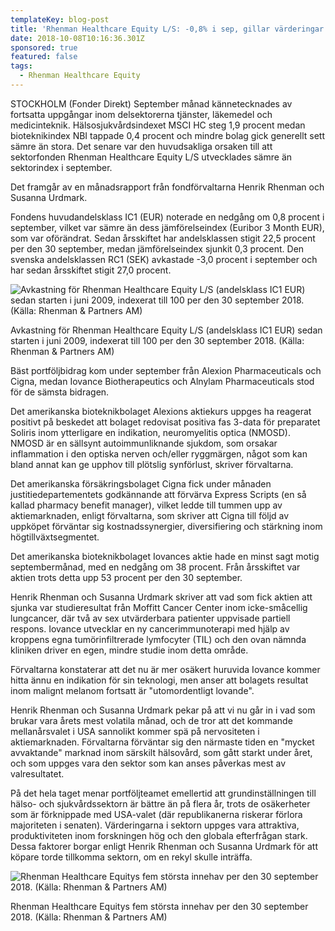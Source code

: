 ```yaml
---
templateKey: blog-post
title: 'Rhenman Healthcare Equity L/S: -0,8% i sep, gillar värderingar'
date: 2018-10-08T10:16:36.301Z
sponsored: true
featured: false
tags:
  - Rhenman Healthcare Equity
---
```

STOCKHOLM (Fonder Direkt) September månad kännetecknades av fortsatta uppgångar inom delsektorerna tjänster, läkemedel och medicinteknik. Hälsosjukvårdsindexet MSCI HC steg 1,9 procent medan bioteknikindex NBI tappade 0,4 procent och mindre bolag gick generellt sett sämre än stora. Det senare var den huvudsakliga orsaken till att sektorfonden Rhenman Healthcare Equity L/S utvecklades sämre än sektorindex i september.

Det framgår av en månadsrapport från fondförvaltarna Henrik Rhenman och Susanna Urdmark.

Fondens huvudandelsklass IC1 (EUR) noterade en nedgång om 0,8 procent i september, vilket var sämre än dess jämförelseindex (Euribor 3 Month EUR), som var oförändrat. Sedan årsskiftet har andelsklassen stigit 22,5 procent per den 30 september, medan jämförelseindex sjunkit 0,3 procent. Den svenska andelsklassen RC1 (SEK) avkastade -3,0 procent i september och har sedan årsskiftet stigit 27,0 procent.

![Avkastning för Rhenman Healthcare Equity L/S (andelsklass IC1 EUR) sedan starten i juni 2009, indexerat till 100 per den 30 september 2018. (Källa: Rhenman & Partners AM)](/img/561760001.png)

<span class="image-caption">Avkastning för Rhenman Healthcare Equity L/S (andelsklass IC1 EUR) sedan starten i juni 2009, indexerat till 100 per den 30 september 2018. (Källa: Rhenman & Partners AM)</span>

Bäst portföljbidrag kom under september från Alexion Pharmaceuticals och Cigna, medan Iovance Biotherapeutics och Alnylam Pharmaceuticals stod för de sämsta bidragen.

Det amerikanska bioteknikbolaget Alexions aktiekurs uppges ha reagerat positivt på beskedet att bolaget redovisat positiva fas 3-data för preparatet Soliris inom ytterligare en indikation, neuromyelitis optica (NMOSD). NMOSD är en sällsynt autoimmunliknande sjukdom, som orsakar inflammation i den optiska nerven och/eller ryggmärgen, något som kan bland annat kan ge upphov till plötslig synförlust, skriver förvaltarna. 

Det amerikanska försäkringsbolaget Cigna fick under månaden justitiedepartementets godkännande att förvärva Express Scripts (en så kallad pharmacy benefit manager), vilket ledde till tummen upp av aktiemarknaden, enligt förvaltarna, som skriver att Cigna till följd av uppköpet förväntar sig kostnadssynergier, diversifiering och stärkning inom högtillväxtsegmentet. 

Det amerikanska bioteknikbolaget Iovances aktie hade en minst sagt motig septembermånad, med en nedgång om 38 procent. Från årsskiftet var aktien trots detta upp 53 procent per den 30 september.

Henrik Rhenman och Susanna Urdmark skriver att vad som fick aktien att sjunka var studieresultat från Moffitt Cancer Center inom icke-småcellig lungcancer, där två av sex utvärderbara patienter uppvisade partiell respons. Iovance utvecklar en ny cancerimmunoterapi med hjälp av kroppens egna tumörinfiltrerade lymfocyter (TIL) och den ovan nämnda kliniken driver en egen, mindre studie inom detta område.

Förvaltarna konstaterar att det nu är mer osäkert huruvida Iovance kommer hitta ännu en indikation för sin teknologi, men anser att bolagets resultat inom malignt melanom fortsatt är "utomordentligt lovande". 

Henrik Rhenman och Susanna Urdmark pekar på att vi nu går in i vad som brukar vara årets mest volatila månad, och de tror att det kommande mellanårsvalet i USA sannolikt kommer spä på nervositeten i aktiemarknaden. Förvaltarna förväntar sig den närmaste tiden en "mycket avvaktande" marknad inom särskilt hälsovård, som gått starkt under året, och som uppges vara den sektor som kan anses påverkas mest av valresultatet.

På det hela taget menar portföljteamet emellertid att grundinställningen till hälso- och sjukvårdssektorn är bättre än på flera år, trots de osäkerheter som är förknippade med USA-valet (där republikanerna riskerar förlora majoriteten i senaten). Värderingarna i sektorn uppges vara attraktiva, produktiviteten inom forskningen hög och den globala efterfrågan stark. Dessa faktorer borgar enligt Henrik Rhenman och Susanna Urdmark för att köpare torde tillkomma sektorn, om en rekyl skulle inträffa.

![Rhenman Healthcare Equitys fem största innehav per den 30 september 2018. (Källa: Rhenman & Partners AM)](/img/561760002.png)

<span class="image-caption">Rhenman Healthcare Equitys fem största innehav per den 30 september 2018. (Källa: Rhenman & Partners AM)</span>
